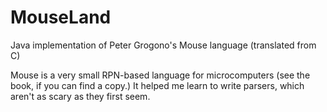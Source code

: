 # MouseLand
Java implementation of Peter Grogono's Mouse language (translated from C)

Mouse is a very small RPN-based language for microcomputers (see the book, if you can find a copy.) It helped me learn to write parsers, which aren't as scary as they first seem. 
